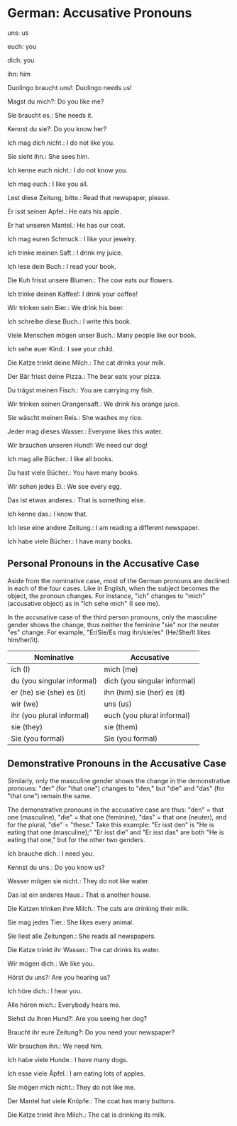 # German: Accusative Pronouns

uns: us

euch: you

dich: you

ihn: him

Duolingo braucht uns!: Duolingo needs us!

Magst du mich?: Do you like me?

Sie braucht es.: She needs it.

Kennst du sie?: Do you know her?

Ich mag dich nicht.: I do not like you.

Sie sieht ihn.: She sees him.

Ich kenne euch nicht.: I do not know you.

Ich mag euch.: I like you all.

Lest diese Zeitung, bitte.: Read that newspaper, please.

Er isst seinen Apfel.: He eats his apple.

Er hat unseren Mantel.: He has our coat.

Ich mag euren Schmuck.: I like your jewelry.

Ich trinke meinen Saft.: I drink my juice.

Ich lese dein Buch.: I read your book.

Die Kuh frisst unsere Blumen.: The cow eats our flowers.

Ich trinke deinen Kaffee!: I drink your coffee!

Wir trinken sein Bier.: We drink his beer.

Ich schreibe diese Buch.: I write this book.

Viele Menschen mögen unser Buch.: Many people like our book.

Ich sehe euer Kind.: I see your child.

Die Katze trinkt deine Milch.: The cat drinks your milk.

Der Bär frisst deine Pizza.: The bear eats your pizza.

Du trägst meinen Fisch.: You are carrying my fish.

Wir trinken seinen Orangensaft.: We drink his orange juice.

Sie wäscht meinen Reis.: She washes my rice.

Jeder mag dieses Wasser.: Everyone likes this water.

Wir brauchen unseren Hund!: We need our dog!

Ich mag alle Bücher.: I like all books.

Du hast viele Bücher.: You have many books.

Wir sehen jedes Ei.: We see every egg.

Das ist etwas anderes.: That is something else.

Ich kenne das.: I know that.

Ich lese eine andere Zeitung.: I am reading a different newspaper.

Ich habe viele Bücher.: I have many books.

## Personal Pronouns in the Accusative Case
Aside from the nominative case, most of the German pronouns are
declined in each of the four cases. Like in English, when the subject
becomes the object, the pronoun changes. For instance, "ich" changes
to "mich" (accusative object) as in "Ich sehe mich" (I see me).

In the accusative case of the third person pronouns, only the
masculine gender shows the change, thus neither the feminine "sie" nor
the neuter "es" change. For example, "Er/Sie/Es mag ihn/sie/es"
(He/She/It likes him/her/it).

Nominative | Accusative
--- | ---
ich (I) | mich (me)
du (you singular informal) | dich (you singular informal)
er (he) sie (she) es (it) | ihn (him) sie (her) es (it)
wir (we) | uns (us)
ihr (you plural informal) | euch (you plural informal)
sie (they) | sie (them)
Sie (you formal) | Sie (you formal)

## Demonstrative Pronouns in the Accusative Case
Similarly, only the masculine gender shows the change in the
demonstrative pronouns: "der" (for "that one") changes to "den," but
"die" and "das" (for "that one") remain the same.

The demonstrative pronouns in the accusative case are thus: "den" =
that one (masculine), "die" = that one (feminine), "das" = that one
(neuter), and for the plural, "die" = "these." Take this example: "Er
isst den" is "He is eating that one (masculine);" "Er isst die" and
"Er isst das" are both "He is eating that one," but for the other two
genders.

Ich brauche dich.: I need you.

Kennst du uns.: Do you know us?

Wasser mögen sie nicht.: They do not like water.

Das ist ein anderes Haus.: That is another house.

Die Katzen trinken ihre Milch.: The cats are drinking their milk.

Sie mag jedes Tier.: She likes every animal.

Sie liest alle Zeitungen.: She reads all newspapers.

Die Katze trinkt ihr Wasser.: The cat drinks its water.

Wir mögen dich.: We like you.

Hörst du uns?: Are you hearing us?

Ich höre dich.: I hear you.

Alle hören mich.: Everybody hears me.

Siehst du ihren Hund?: Are you seeing her dog?

Braucht ihr eure Zeitung?: Do you need your newspaper?

Wir brauchen ihn.: We need him.

Ich habe viele Hunde.: I have many dogs.

Ich esse viele Äpfel.: I am eating lots of apples.

Sie mögen mich nicht.: They do not like me.

Der Mantel hat viele Knöpfe.: The coat has many buttons.

Die Katze trinkt ihre Milch.: The cat is drinking its milk.
